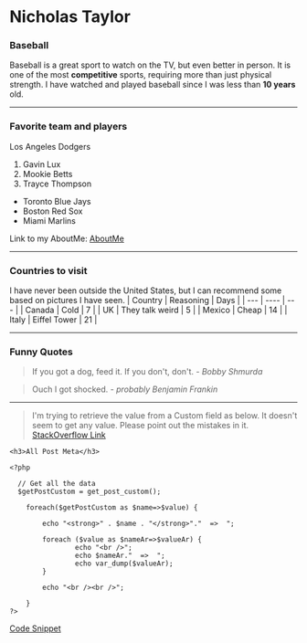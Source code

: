 # Nicholas Taylor
### Baseball
 Baseball is a great sport to watch on the TV, but even better in person. It is one of the most **competitive** sports, requiring more than just physical strength. I have watched and played baseball since I was less than **10 years** old.

---
### Favorite team and players
Los Angeles Dodgers
1. Gavin Lux
2. Mookie Betts
3. Trayce Thompson

- Toronto Blue Jays
- Boston Red Sox
- Miami Marlins

Link to my AboutMe: [AboutMe](https://github.com/NTaylor29/assignnment2-taylor/blob/main/AboutMe.md)

---
### Countries to visit
I have never been outside the United States, but I can recommend some based on pictures I have seen.
| Country | Reasoning | Days |
| ---     | ----      | ---  |
| Canada  | Cold      | 7    |
| UK      | They talk weird | 5 |
| Mexico  | Cheap     | 14   |
| Italy   | Eiffel Tower | 21 |

---
### Funny Quotes
> If you got a dog, feed it. If you don't, don't. *- Bobby Shmurda*

> Ouch I got shocked. *- probably Benjamin Frankin*

---
> I'm trying to retrieve the value from a Custom field as below. It doesn't seem to get any value. Please point out the mistakes in it.
[StackOverflow Link](https://stackoverflow.com/questions/66293239/wordpress-how-to-retrieve-custom-field-data-from-the-page)
```
<h3>All Post Meta</h3>

<?php 

  // Get all the data 
  $getPostCustom = get_post_custom(); 

    foreach($getPostCustom as $name=>$value) {

        echo "<strong>" . $name . "</strong>"."  =>  ";

        foreach ($value as $nameAr=>$valueAr) {
                echo "<br />";
                echo $nameAr."  =>  ";
                echo var_dump($valueAr);
        }

        echo "<br /><br />";

    }
?>
```
[Code Snippet](https://css-tricks.com/snippets/wordpress/dump-all-custom-fields/)